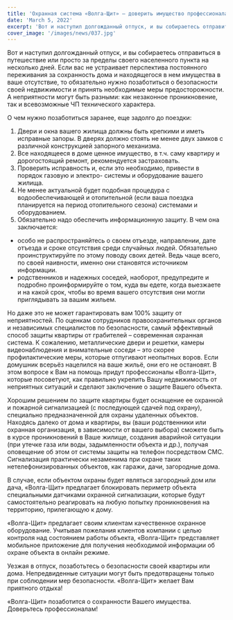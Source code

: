 ```yaml
---
title: 'Охранная система «Волга-Щит» – доверить имущество профессионалам'
date: 'March 5, 2022'
excerpt: 'Вот и наступил долгожданный отпуск, и вы собираетесь отправиться в путешествие или просто за пределы своего населенного пункта на несколько дней. Если вас не устраивает перспектива постоянного переживания за сохранность дома и находящегося в нем имущества в ваше отсутствие, то обязательно нужно позаботиться о безопасности своей недвижимости и принять необходимые меры предосторожности.'
cover_image: '/images/news/037.jpg'
---
```


Вот и наступил долгожданный отпуск, и вы собираетесь отправиться в путешествие или просто за пределы своего населенного пункта на несколько дней. Если вас не устраивает перспектива постоянного переживания за сохранность дома и находящегося в нем имущества в ваше отсутствие, то обязательно нужно позаботиться о безопасности своей недвижимости и принять необходимые меры предосторожности. А неприятности могут быть разными: как незаконное проникновение, так и всевозможные ЧП технического характера.

О чем нужно позаботиться заранее, еще задолго до поездки:

1. Двери и окна вашего жилища должны быть крепкими и иметь исправные запоры. В дверях должно стоять не менее двух замков с различной конструкцией запорного механизма.
2. Все находящееся в доме ценное имущество, в т.ч. саму квартиру и дорогостоящий ремонт, рекомендуется застраховать.
3. Проверить исправность и, если это необходимо, привести в порядок газовую и электро- системы и оборудование вашего жилища.
4. Не менее актуальной будет подобная процедура с водообеспечивающей и отопительной (если ваша поездка планируется на период отопительного сезона) системами и оборудованием.
5. Обязательно надо обеспечить информационную защиту. В чем она заключается:

-  особо не распространяйтесь о своем отъезде, направлении, дате отъезда и сроке отсутствия среди случайных людей. Обязательно проинструктируйте по этому поводу своих детей. Ведь чаще всего, по своей наивности, именно они становятся источником информации.
-  родственников и надежных соседей, наоборот, предупредите и подробно проинформируйте о том, куда вы едете, когда выезжаете и на какой срок, чтобы во время вашего отсутствия они могли приглядывать за вашим жильем.

Но даже это не может гарантировать вам 100% защиту от неприятностей. По оценкам сотрудников правоохранительных органов и независимых специалистов по безопасности, самый эффективный способ защиты квартиры от грабителей – современная охранная система. К сожалению, металлические двери и решетки, камеры видеонаблюдения и внимательные соседи – это скорее профилактические меры, которые отпугивают неопытных воров. Если домушник всерьёз нацелился на ваше жильё, они его не остановят.
В этом вопросе к Вам на помощь придут профессионалы «Волга-Щит», которые посоветуют, как правильно укрепить Вашу недвижимость от неприятных ситуаций и сделают заключение о защите Вашего объекта.

Хорошим решением по защите квартиры будет оснащение ее охранной и пожарной сигнализацией (с последующей сдачей под охрану), специально предназначенной для охраны удаленных объектов. Находясь далеко от дома и квартиры, вы (ваши родственники или охранная организация, в зависимости от вашего выбора) сможете быть в курсе проникновений в Ваше жилище, создания аварийной ситуации (при утечке газа или воды, задымленности объекта и др.), получая оповещение об этом от системы защиты на телефон посредством СМС. Сигнализация практически незаменима при охране таких нетелефонизированных объектов, как гаражи, дачи, загородные дома.

В случае, если объектом охраны будет являться загородный дом или дача, «Волга-Щит» предлагает блокировать периметр объекта специальными датчиками охранной сигнализации, которые будут самостоятельно реагировать на любую попытку проникновения на территорию, прилегающую к дому.

«Волга-Щит» предлагает своим клиентам качественное охранное оборудование. Учитывая пожелания клиентов компании с целью контроля над состоянием работы объекта, «Волга-Щит» представляет мобильное приложение для получения необходимой информации об охране объекта в онлайн режиме.

Уезжая в отпуск, позаботьтесь о безопасности своей квартиры или дома. Непредвиденные ситуации могут быть предотвращены только при соблюдении мер безопасности. «Волга-Щит» желает Вам приятного отдыха!

«Волга-Щит» позаботится о сохранности Вашего имущества. Доверьтесь профессионалам!
